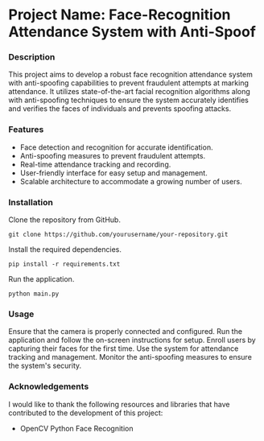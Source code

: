 # Project Name: Face-Recognition Attendance System with Anti-Spoof
### Description
This project aims to develop a robust face recognition attendance system with anti-spoofing capabilities to prevent fraudulent attempts at marking attendance. It utilizes state-of-the-art facial recognition algorithms along with anti-spoofing techniques to ensure the system accurately identifies and verifies the faces of individuals and prevents spoofing attacks.

### Features
* Face detection and recognition for accurate identification.
* Anti-spoofing measures to prevent fraudulent attempts.
* Real-time attendance tracking and recording.
* User-friendly interface for easy setup and management.
* Scalable architecture to accommodate a growing number of users.

### Installation
Clone the repository from GitHub.

`git clone https://github.com/yourusername/your-repository.git`

Install the required dependencies.

`pip install -r requirements.txt`

Run the application.

`python main.py`

### Usage
Ensure that the camera is properly connected and configured.
Run the application and follow the on-screen instructions for setup.
Enroll users by capturing their faces for the first time.
Use the system for attendance tracking and management.
Monitor the anti-spoofing measures to ensure the system's security.

### Acknowledgements
I would like to thank the following resources and libraries that have contributed to the development of this project:

* OpenCV
Python Face Recognition
